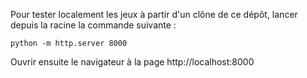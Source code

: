 Pour tester localement les jeux à partir d'un clône de ce dépôt, lancer depuis la racine la commande suivante :

```
python -m http.server 8000
```

Ouvrir ensuite le navigateur à la page http://localhost:8000
